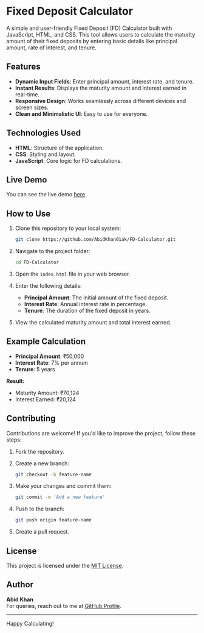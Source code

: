 # Fixed Deposit Calculator

A simple and user-friendly Fixed Deposit (FD) Calculator built with JavaScript, HTML, and CSS. This tool allows users to calculate the maturity amount of their fixed deposits by entering basic details like principal amount, rate of interest, and tenure.

## Features

- **Dynamic Input Fields**: Enter principal amount, interest rate, and tenure.
- **Instant Results**: Displays the maturity amount and interest earned in real-time.
- **Responsive Design**: Works seamlessly across different devices and screen sizes.
- **Clean and Minimalistic UI**: Easy to use for everyone.

## Technologies Used

- **HTML**: Structure of the application.
- **CSS**: Styling and layout.
- **JavaScript**: Core logic for FD calculations.

## Live Demo

You can see the live demo [here](https://ak-fd-calculator.netlify.app/).

## How to Use

1. Clone this repository to your local system:

   ```bash
   git clone https://github.com/AbidKhan01ak/FD-Calculator.git
   ```

2. Navigate to the project folder:

   ```bash
   cd FD-Calculator
   ```

3. Open the `index.html` file in your web browser.

4. Enter the following details:
   - **Principal Amount**: The initial amount of the fixed deposit.
   - **Interest Rate**: Annual interest rate in percentage.
   - **Tenure**: The duration of the fixed deposit in years.

5. View the calculated maturity amount and total interest earned.

## Example Calculation

- **Principal Amount**: ₹50,000
- **Interest Rate**: 7% per annum
- **Tenure**: 5 years

**Result:**
- Maturity Amount: ₹70,124
- Interest Earned: ₹20,124


## Contributing

Contributions are welcome! If you'd like to improve the project, follow these steps:

1. Fork the repository.
2. Create a new branch:

   ```bash
   git checkout -b feature-name
   ```

3. Make your changes and commit them:

   ```bash
   git commit -m 'Add a new feature'
   ```

4. Push to the branch:

   ```bash
   git push origin feature-name
   ```

5. Create a pull request.

## License

This project is licensed under the [MIT License](LICENSE).

## Author

**Abid Khan**  
For queries, reach out to me at [GitHub Profile](https://github.com/AbidKhan01ak).

---

Happy Calculating!
